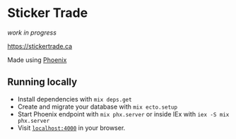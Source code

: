 # Sticker Trade

_work in progress_

https://stickertrade.ca

Made using [Phoenix](https://www.phoenixframework.org)

## Running locally

  * Install dependencies with `mix deps.get`
  * Create and migrate your database with `mix ecto.setup`
  * Start Phoenix endpoint with `mix phx.server` or inside IEx with `iex -S mix phx.server`
  * Visit [`localhost:4000`](http://localhost:4000) in your browser.
